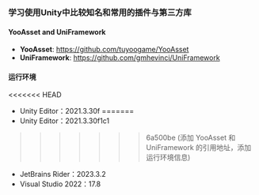 ### 学习使用Unity中比较知名和常用的插件与第三方库
#### YooAsset and UniFramework
- **YooAsset**: https://github.com/tuyoogame/YooAsset
- **UniFramework**: https://github.com/gmhevinci/UniFramework


#### 运行环境
<<<<<<< HEAD
- Unity Editor：2021.3.30f
=======
- Unity Editor：2021.3.30f1c1
>>>>>>> 6a500be (添加 YooAsset 和 UniFramework 的引用地址，添加运行环境信息)
- JetBrains Rider：2023.3.2
- Visual Studio 2022：17.8 